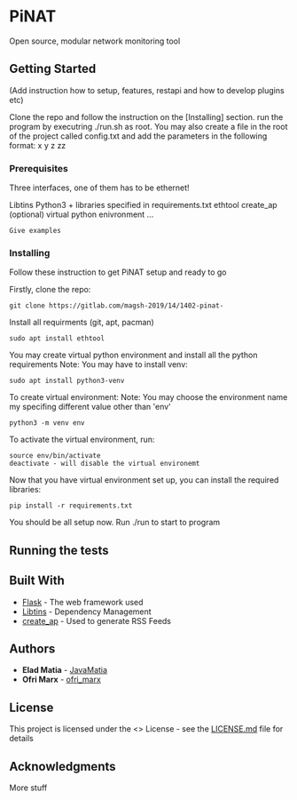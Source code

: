# PiNAT

Open source, modular network monitoring tool

## Getting Started

(Add instruction how to setup, features, restapi and how to develop plugins etc)

Clone the repo and follow the instruction on the [Installing] section.
run the program by executring ./run.sh as root. 
You may also create a file in the root of the project called config.txt and 
add the parameters in the following format:
x
y
z
zz

### Prerequisites

Three interfaces, one of them has to be ethernet!

Libtins
Python3 + libraries specified in requirements.txt
ethtool
create_ap
(optional) virtual python enivronment
...

```
Give examples
```

### Installing

Follow these instruction to get PiNAT setup and ready to go

Firstly, clone the repo:

```
git clone https://gitlab.com/magsh-2019/14/1402-pinat-
```

Install all requirments (git, apt, pacman)

```
sudo apt install ethtool
```

You may create virtual python environment and install all the python requirements
Note: You may have to install venv:

```
sudo apt install python3-venv
```

To create virtual environment:
Note: You may choose the environment name my specifing different value other
than 'env'
```
python3 -m venv env 
```
To activate the virtual environment, run:
```
source env/bin/activate
deactivate - will disable the virtual environemt
```

Now that you have virtual environment set up, you can install the required libraries:
```
pip install -r requirements.txt
```

You should be all setup now. Run ./run to start to program
## Running the tests

## Built With

* [Flask](url) - The web framework used
* [Libtins](url) - Dependency Management
* [create_ap](url) - Used to generate RSS Feeds


## Authors

* **Elad Matia** - [JavaMatia](https://gitlab.com/JavaMatia)
* **Ofri Marx** - [ofri_marx](https://gitlab.com/ofri_marx)


## License

This project is licensed under the <> License - see the [LICENSE.md](LICENSE.md) file for details

## Acknowledgments

More stuff